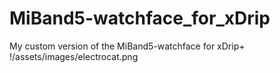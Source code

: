 # MiBand5-watchface_for_xDrip
My custom version of the MiBand5-watchface for xDrip+
!/assets/images/electrocat.png
